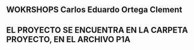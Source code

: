 ## WOKRSHOPS Carlos Eduardo Ortega Clement

## EL PROYECTO SE ENCUENTRA EN LA CARPETA PROYECTO, EN EL ARCHIVO P1A
